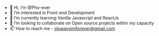 - 👋 Hi, I’m @Pho-ever
- 👀 I’m interested in Front-end Development
- 🌱 I’m currently learning Vanilla Javascript and ReactJs
- 💞️ I’m looking to collaborate on Open source projects within my capacity
- 📫 How to reach me - oluwayomiforever@gmail.com

<!---
Pho-ever/Pho-ever is a ✨ special ✨ repository because its `README.md` (this file) appears on your GitHub profile.
You can click the Preview link to take a look at your changes.
--->
